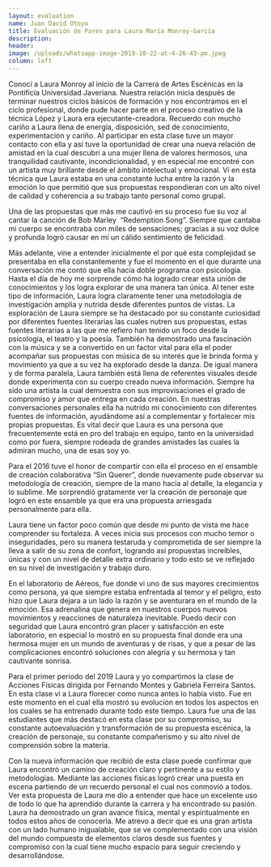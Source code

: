 ```yaml
---
layout: evaluation
name: Juan David Otoya
title: Evaluación de Pares para Laura María Monroy-García
description:
header:
image: /uploads/whatsapp-image-2019-10-22-at-4-26-43-pm.jpeg
column: left
---
```


Conoc&iacute; a Laura Monroy al inicio de la Carrera de Artes Esc&eacute;nicas en la Pontificia Universidad Javeriana. Nuestra relaci&oacute;n inicia despu&eacute;s de terminar nuestros ciclos b&aacute;sicos de formaci&oacute;n y nos encontramos en el ciclo profesional, donde pude hacer parte en el proceso creativo de la t&eacute;cnica L&oacute;pez y Laura era ejecutante-creadora. Recuerdo con mucho cari&ntilde;o a Laura llena de energ&iacute;a, disposici&oacute;n, sed de conocimiento, experimentaci&oacute;n y cari&ntilde;o. Al participar en esta clase tuve un mayor contacto con ella y as&iacute; tuve la oportunidad de crear una nueva relaci&oacute;n de amistad en la cual descubr&iacute; a una mujer llena de valores hermosos, una tranquilidad cautivante, incondicionalidad, y en especial me encontr&eacute; con un artista muy brillante desde el &aacute;mbito intelectual y emocional. Vi en esta t&eacute;cnica que Laura estaba en una constante lucha entre la raz&oacute;n y la emoci&oacute;n lo que permiti&oacute; que sus propuestas respondieran con un alto nivel de calidad y coherencia a su trabajo tanto personal como grupal.

Una de las propuestas que m&aacute;s me cautiv&oacute; en su proceso fue su voz al cantar la canci&oacute;n de Bob Marley&nbsp; “Redemption Song”. Siempre que cantaba mi cuerpo se encontraba con miles de sensaciones; gracias a su voz dulce y profunda logr&oacute; causar en m&iacute; un c&aacute;lido sentimiento de felicidad.

M&aacute;s adelante, vine a entender inicialmente el por qu&eacute; esta complejidad se presentaba en ella constantemente y fue el momento en el que durante una conversaci&oacute;n me cont&oacute; que ella hac&iacute;a doble programa con psicolog&iacute;a. Hasta el d&iacute;a de hoy me sorprende c&oacute;mo ha logrado crear esta uni&oacute;n de conocimientos y los logra explorar de una manera tan &uacute;nica. Al tener este tipo de informaci&oacute;n, Laura logra claramente tener una metodolog&iacute;a de investigaci&oacute;n amplia y nutrida desde diferentes puntos de vistas. La exploraci&oacute;n de Laura siempre se ha destacado por su constante curiosidad por diferentes fuentes literarias las cuales nutren sus propuestas, estas fuentes literarias a las que me refiero han tenido un foco desde la psicolog&iacute;a, el teatro y la poes&iacute;a. Tambi&eacute;n ha demostrado una fascinaci&oacute;n con la m&uacute;sica y se a convertido en un factor vital para ella el poder acompa&ntilde;ar sus propuestas con m&uacute;sica de su inter&eacute;s que le brinda forma y movimiento ya que a su vez ha explorado desde la danza. De igual manera y de forma paralela, Laura tambi&eacute;n est&aacute; llena de referentes visuales desde donde experimenta con su cuerpo creado nueva informaci&oacute;n. Siempre ha sido una artista la cual demuestra con sus improvisaciones el grado de compromiso y amor que entrega en cada creaci&oacute;n. En nuestras conversaciones personales ella ha nutrido mi conocimiento con diferentes fuentes de informaci&oacute;n, ayud&aacute;ndome as&iacute; a complementar y fortalecer mis propias propuestas. Es vital decir que Laura es una persona que frecuentemente est&aacute; en pro del trabajo en equipo, tanto en la universidad como por fuera, siempre rodeada de grandes amistades las cuales la admiran mucho, una de esas soy yo.

Para el 2016 tuve el honor de compartir con ella el proceso en el ensamble de creaci&oacute;n colaborativa “Sin Querer”, donde nuevamente pude observar su metodolog&iacute;a de creaci&oacute;n, siempre de la mano hacia al detalle, la elegancia y lo sublime. Me sorprendi&oacute; gratamente ver la creaci&oacute;n de personaje que logr&oacute; en este ensamble ya que era una propuesta arriesgada personalmente para ella.&nbsp;

Laura tiene un factor poco com&uacute;n que desde mi punto de vista me hace comprender su fortaleza. A veces inicia sus procesos con mucho temor o inseguridades, pero su manera testaruda y comprometida de ser siempre la lleva a salir de su zona de confort, logrando as&iacute; propuestas incre&iacute;bles, &uacute;nicas y con un nivel de detalle extra ordinario y todo esto se ve reflejado en su nivel de investigaci&oacute;n y trabajo duro.

En el laboratorio de A&eacute;reos, fue donde vi uno de sus mayores crecimientos como persona, ya que siempre estaba enfrentada al temor y el peligro, esto hizo que Laura dejara a un lado la raz&oacute;n y se aventurara en el mundo de la emoci&oacute;n. Esa adrenalina que genera en nuestros cuerpos nuevos movimientos y reacciones de naturaleza inevitable. Puedo decir con seguridad que Laura encontr&oacute; gran placer y satisfacci&oacute;n en este laboratorio, en especial lo mostr&oacute; en su propuesta final donde era una hermosa mujer en un mundo de aventuras y de risas, y que a pesar de las complicaciones encontr&oacute; soluciones con alegr&iacute;a y su hermosa y tan cautivante sonrisa.

Para el primer periodo del 2019 Laura y yo compartimos la clase de Acciones F&iacute;sicas dirigida por Fernando Montes y Gabriela Ferreira Santos. En esta clase vi a Laura florecer como nunca antes lo hab&iacute;a visto. Fue en este momento en el cual ella mostr&oacute; su evoluci&oacute;n en todos los aspectos en los cuales se ha entrenado durante todo este tiempo. Laura fue una de las estudiantes que m&aacute;s destac&oacute; en esta clase por su compromiso, su constante autoevaluaci&oacute;n y transformaci&oacute;n de su propuesta esc&eacute;nica, la creaci&oacute;n de personaje, su constante compa&ntilde;erismo y su alto nivel de comprensi&oacute;n sobre la materia.

Con la nueva informaci&oacute;n que recibi&oacute; de esta clase puede confirmar que Laura encontr&oacute; un camino de creaci&oacute;n claro y pertinente a su estilo y metodolog&iacute;as. Mediante las acciones f&iacute;sicas logr&oacute; crear una puesta en escena partiendo de un recuerdo personal el cual nos conmovi&oacute; a todos. Ver esta propuesta de Laura me dio a entender que hace un excelente uso de todo lo que ha aprendido durante la carrera y ha encontrado su pasi&oacute;n. Laura ha demostrado un gran avance f&iacute;sica, mental y espiritualmente en todos estos a&ntilde;os de conocerla. Me atrevo a decir que es una gran artista con un lado humano inigualable, que se ve complementado con una visi&oacute;n del mundo compuesta de elementos claros desde sus fuentes y compromiso con la cual tiene mucho espacio para seguir creciendo y desarroll&aacute;ndose.
